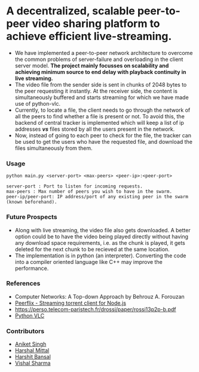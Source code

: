 # A decentralized, scalable peer-to-peer video sharing platform to achieve efficient live-streaming.


- We have implemented a peer-to-peer network architecture to overcome the common problems of server-failure and overloading in the client server model. **The project mainly focusses on scalability and achieving minimum source to end delay with playback continuity in live streaming.** 
- The video file from the sender side is sent in chunks of 2048 bytes to the peer requesting it instantly. At the receiver side, the content is simultaneously buffered and starts streaming for which we have made use of python-vlc.
- Currently, to locate a file, the client needs to go through the network of all the peers to find whether a file is present or not. To avoid this, the backend of central tracker is implemented which will keep a list of ip addresses ***vs*** files stored by all the users present in the network. 
- Now, instead of going to each peer to check for the file, the tracker can be used to get the users who have the requested file, and download the files simultaneously from them.

### Usage
```
python main.py <server-port> <max-peers> <peer-ip>:<peer-port>

server-port : Port to listen for incoming requests.
max-peers : Max number of peers you wish to have in the swarm.
peer-ip/peer-port: IP address/port of any existing peer in the swarm (known beforehand).
```

### Future Prospects
- Along with live streaming, the video file also gets downloaded. A better option could be to have the video being played directly without having any download space requirements, i.e. as the chunk is played, it gets deleted for the next chunk to be recieved at the same location.
- The implementation is in python (an interpreter). Converting the code into a compiler oriented language like C++ may improve the performance.

### References
- Computer Networks: A Top-down Approach by Behrouz A. Forouzan
- [Peerflix - Streaming torrent client for Node.js](https://github.com/mafintosh/peerflix)
- https://perso.telecom-paristech.fr/drossi/paper/rossi13p2p-b.pdf
- [Python VLC](https://pypi.org/project/python-vlc/)

### Contributors
- [Aniket Singh](https://github.com/aniketsingh03)
- [Harshal Mittal](https://github.com/harshalmittal4)
- [Harshit Bansal](https://github.com/harshitbansal05)
- [Vishal Sharma](https://github.com/VishalCR7)